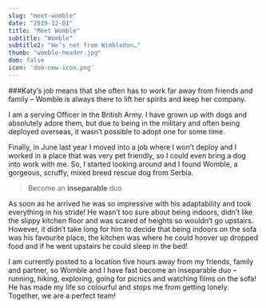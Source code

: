 ```yaml
---
slug: "meet-womble"
date: "2019-12-01"
title: "Meet Womble"
subtitle: "Womble"
subtitle2: "He’s not from Wimbledon…"
thumb: "womble-header.jpg"
dom: false
icon: 'dom-new-icon.png'
---
```


###Katy’s job means that she often has to work far away from friends and family – Womble is always there to lift her spirits and keep her company. 

I am a serving Officer in the British Army. I have grown up with dogs and absolutely adore them, but due to being in the military and often being deployed overseas, it wasn’t possible to adopt one for some time. 

Finally, in June last year I moved into a job where I won’t deploy and I worked in a place that was very pet friendly, so I could even bring a dog into work with me. So, I started looking around and I found Womble, a gorgeous, scruffy, mixed breed rescue dog from Serbia. 

> Become an **inseparable** duo

As soon as he arrived he was so impressive with his adaptability and took everything in his stride! He wasn’t too sure about being indoors, didn’t like the slippy kitchen floor and was scared of heights so wouldn’t go upstairs. However, it didn’t take long for him to decide that being indoors on the sofa was his favourite place, the kitchen was where he could hoover up dropped food and if he went upstairs he could sleep in the bed! 

I am currently posted to a location five hours away from my friends, family and partner, so Womble and I have fast become an inseparable duo – running, hiking, exploring, going for picnics and watching films on the sofa! He has made my life so colourful and stops me from getting lonely. Together, we are a perfect team! 